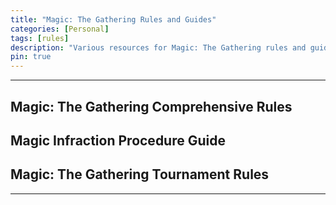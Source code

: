```yaml
---
title: "Magic: The Gathering Rules and Guides"
categories: [Personal]
tags: [rules]
description: "Various resources for Magic: The Gathering rules and guidelines."
pin: true
---
```


---

## Magic: The Gathering Comprehensive Rules

<object id="MagicCompRules-20250606.pdf" data="{{ site.url }}{{ site.baseurl }}/assets/pdfs/MagicCompRules-20250606.pdf" class="pdf-object" type="application/pdf"></object>

## Magic Infraction Procedure Guide

<object id="MTG_IPG_2024Sep23_EN.pdf" data="{{ site.url }}{{ site.baseurl }}/assets/pdfs/MTG_IPG_2024Sep23_EN.pdf" class="pdf-object" type="application/pdf"></object>

## Magic: The Gathering Tournament Rules

<object id="MTG_MTR_2025_Apr_21_EN.pdf" data="{{ site.url }}{{ site.baseurl }}/assets/pdfs/MTG_MTR_2025_Apr_21_EN.pdf" class="pdf-object" type="application/pdf"></object>

---
